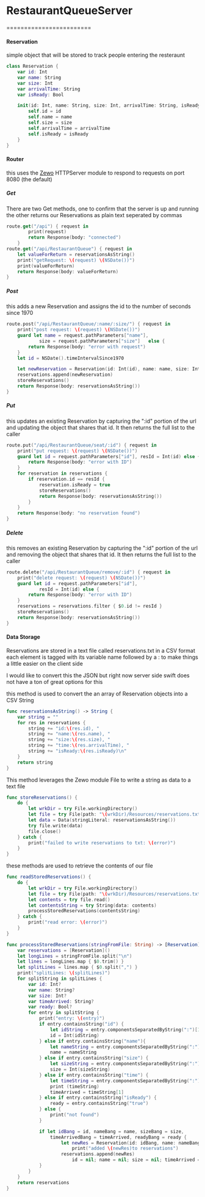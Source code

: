 # RestaurantQueueServer
========================
#### Reservation
simple object that will be stored to track people entering the resteraunt
``` swift
class Reservation {
	var id: Int
	var name: String
	var size: Int
	var arrivalTime: String
	var isReady: Bool

	init(id: Int, name: String, size: Int, arrivalTime: String, isReady: Bool) {
		self.id = id
		self.name = name
		self.size = size
		self.arrivalTime = arrivalTime
		self.isReady = isReady
	}
}
```

#### Router
this uses the [Zewo](https://github.com/Zewo/Zewo) HTTPServer module to respond to requests
on port 8080 (the default)

##### Get
There are two Get methods, one to confirm that the server is up and running
the other returns our Reservations as plain text seperated by commas
``` swift 
route.get("/api") { request in 
		print(request)
		return Response(body: "connected")
	}
route.get("/api/RestaurantQueue") { request in 
	let valueForReturn = reservationsAsString()
	print("getRequest: \(request) \(NSDate())")
	print(valueForReturn)
	return Response(body: valueForReturn)
}
```

##### Post
this adds a new Reservation and assigns the id to the number of seconds
since 1970
``` swift
route.post("/api/RestaurantQueue/:name/:size/") { request in
	print("post request: \(request) \(NSDate())")
	guard let name = request.pathParameters["name"],
	       	size = request.pathParameters["size"]	else {
		return Response(body: "error with request")
	}
	let id = NSDate().timeIntervalSince1970

	let newReservation = Reservation(id: Int(id), name: name, size: Int(size)!, arrivalTime: "\(NSDate())", isReady: false)
	reservations.append(newReservation)
	storeReservations()
	return Response(body: reservationsAsString())
}
```
##### Put
this updates an existing Reservation by capturing the ":id" portion of the url
and updating the object that shares that id.  It then returns the full list
to the caller
``` swift 
route.put("/api/RestaurantQueue/seat/:id") { request in
	print("put request: \(request) \(NSDate())")
	guard let id = request.pathParameters["id"], resId = Int(id) else {
		return Response(body: "error with ID")
	}
	for reservation in reservations {
		if reservation.id == resId {
			reservation.isReady = true
			storeReservations()
			return Response(body: reservationsAsString())
		}
	}
	return Response(body: "no reservation found")
}
```

##### Delete
this removes an existing Reservation by capturing the ":id" portion of the url
and removing the object that shares that id.  It then returns the full list
to the caller
``` swift 
route.delete("/api/RestaurantQueue/remove/:id") { request in
	print("delete request: \(request) \(NSDate())")
	guard let id = request.pathParameters["id"],
       		resId = Int(id)	else {
		return Response(body: "error with ID")
	}
	reservations = reservations.filter { $0.id != resId }	
	storeReservations()
	return Response(body: reservationsAsString())
}
```

#### Data Storage
Reservations are stored in a text file called reservations.txt in a CSV format
each element is tagged with its variable name followed by a : to make things a little easier
on the client side

I would like to convert this the JSON but right now server side swift does not have a ton of 
great options for this

this method is used to convert the an array of Reservation objects into a CSV String
``` swift
func reservationsAsString() -> String {
	var string = ""
	for res in reservations {
		string += "id:\(res.id), "
		string += "name:\(res.name), "
		string += "size:\(res.size), "
		string += "time:\(res.arrivalTime), "
		string += "isReady:\(res.isReady)\n"
	}
	return string
}
```

This method leverages the Zewo module File to write a string as data to a text file
``` swift
func storeReservations() {
	do {
		let wrkDir = try File.workingDirectory()
		let file = try File(path: "\(wrkDir)/Resources/reservations.txt", mode: .ReadWrite)
		let data = Data(stringLiteral: reservationsAsString())
		try file.write(data)
		file.close()
	} catch {
		print("failed to write reservations to txt: \(error)")
	}
}
```
these methods are used to retrieve the contents of our file
``` swift
func readStoredReservations() {
	do {
		let wrkDir = try File.workingDirectory()
		let file = try File(path: "\(wrkDir)/Resources/reservations.txt", mode: .ReadWrite)
		let contents = try file.read()
		let contentsString = try String(data: contents)
		processStoredReservations(contentsString)
	} catch {
		print("read error: \(error)")
	}
}

func processStoredReservations(stringFromFile: String) -> [Reservation] {
	var reservations = [Reservation]() 
	let longLines = stringFromFile.split("\n")
	let lines = longLines.map { $0.trim() }
	let splitLines = lines.map { $0.split(",") }
	print("splitLines: \(splitLines)")
	for splitString in splitLines {
		var id: Int?
		var name: String?
		var size: Int?
		var timeArrived: String?
		var ready: Bool?
		for entry in splitString {
			print("entry: \(entry)")
			if entry.containsString("id") {
				let idString = entry.componentsSeparatedByString(":")[1]
				id = Int(idString)
			} else if entry.containsString("name"){
				let nameString = entry.componentsSeparatedByString(":")[1]
				name = nameString
			} else if entry.containsString("size") {
				let sizeString = entry.componentsSeparatedByString(":")[1]
				size = Int(sizeString)
			} else if entry.containsString("time") {
				let timeString = entry.componentsSeparatedByString(":")
				print (timeString)
				timeArrived = timeString[1]
			} else if entry.containsString("isReady") {
				ready = entry.containsString("true")
			} else {
				print("not found")
			}

			if let idBang = id, nameBang = name, sizeBang = size, 
				timeArrivedBang = timeArrived, readyBang = ready {
					let newRes = Reservation(id: idBang, name: nameBang, size: sizeBang, arrivalTime: timeArrivedBang, isReady: readyBang)
			      	 	print("added \(newRes)to reservations")
					reservations.append(newRes)
		  	    	 	id = nil; name = nil; size = nil; timeArrived = nil; ready = nil
			}	       
		}		
	}
	return reservations
}
```
